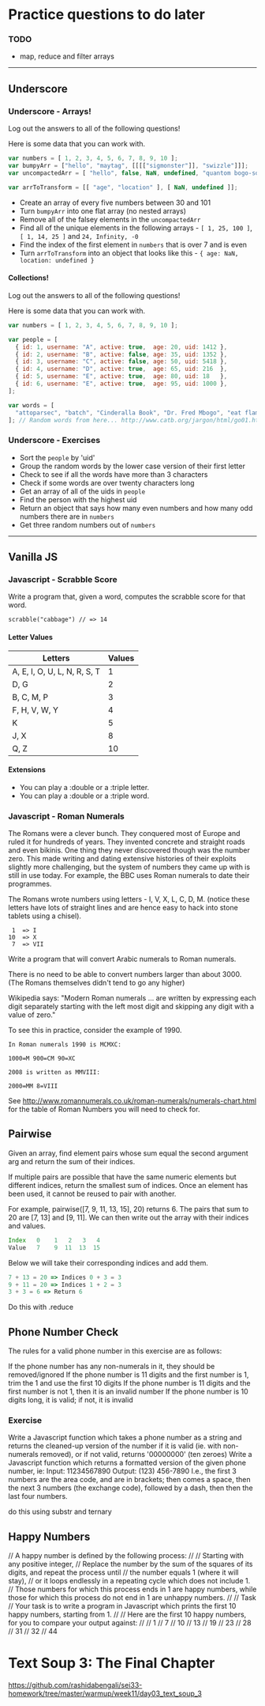 # Practice questions to do later

### TODO

- map, reduce and filter arrays

-----------

## Underscore

### Underscore - Arrays!

Log out the answers to all of the following questions!

Here is some data that you can work with.

```js
var numbers = [ 1, 2, 3, 4, 5, 6, 7, 8, 9, 10 ];
var bumpyArr = ["hello", "maytag", [[[["sigmonster"]], "swizzle"]]];
var uncompactedArr = [ "hello", false, NaN, undefined, "quantom bogo-sort" ];

var arrToTransform = [[ "age", "location" ], [ NaN, undefined ]];
```

- Create an array of every five numbers between 30 and 101
- Turn ` bumpyArr ` into one flat array (no nested arrays)
- Remove all of the falsey elements in the ` uncompactedArr `
- Find all of the unique elements in the following arrays - ` [ 1, 25, 100 ] `, ` [ 1, 14, 25 ] ` and ` 24, Infinity, -0 `
- Find the index of the first element in ` numbers ` that is over 7 and is even
- Turn ` arrToTransform ` into an object that looks like this - ` { age: NaN, location: undefined } `

#### Collections!

Log out the answers to all of the following questions!

Here is some data that you can work with.

```js
var numbers = [ 1, 2, 3, 4, 5, 6, 7, 8, 9, 10 ];

var people = [
  { id: 1, username: "A", active: true,  age: 20, uid: 1412 },
  { id: 2, username: "B", active: false, age: 35, uid: 1352 },
  { id: 3, username: "C", active: false, age: 50, uid: 5418 },
  { id: 4, username: "D", active: true,  age: 65, uid: 216  },
  { id: 5, username: "E", active: true,  age: 80, uid: 18   },
  { id: 6, username: "E", active: true,  age: 95, uid: 1000 },
];

var words = [
  "attoparsec", "batch", "Cinderalla Book", "Dr. Fred Mbogo", "eat flaming death", "fandango on core", "Foonly", "goat file", "Halloween Documents", "I see no X here", "Imminent Death Of The Net Predicted!", "jibble", "kilogoogle", "larval stage", "maximum Maytag mode", "nybble", "octal forty", "pico-", "quantum bogodynamics", "rubber-hose cryptanalysis", "sigmonster", "tail recursion", "unswizzle", "VAXen", "webmaster", "XEROX PARC", "yak shaving", "Zero-One-Infinity Rule"
]; // Random words from here... http://www.catb.org/jargon/html/go01.html
```

### Underscore - Exercises

- Sort the ` people ` by 'uid'
- Group the random words by the lower case version of their first letter
- Check to see if all the words have more than 3 characters
- Check if some words are over twenty characters long
- Get an array of all of the uids in ` people `
- Find the person with the highest uid
- Return an object that says how many even numbers and how many odd numbers there are in ` numbers `
- Get three random numbers out of ` numbers `


------------
## Vanilla JS

### Javascript - Scrabble Score
Write a program that, given a word, computes the scrabble score for that word.

``
scrabble("cabbage")
// => 14
``

#### Letter Values

| Letters                      | Values |      
| -----------------------------|:-------|
| A, E, I, O, U, L, N, R, S, T | 1      |
| D, G                         | 2      |
| B, C, M, P                   | 3      |
| F, H, V, W, Y                | 4      |
| K                            | 5      |
| J, X                         | 8      |
| Q, Z                         | 10     |

#### Extensions
- You can play a :double or a :triple letter.
- You can play a :double or a :triple word.

### Javascript - Roman Numerals
The Romans were a clever bunch. They conquered most of Europe and ruled it for hundreds of years. They invented concrete and straight roads and even bikinis. One thing they never discovered though was the number zero. This made writing and dating extensive histories of their exploits slightly more challenging, but the system of numbers they came up with is still in use today. For example, the BBC uses Roman numerals to date their programmes.

The Romans wrote numbers using letters - I, V, X, L, C, D, M. (notice these letters have lots of straight lines and are hence easy to hack into stone tablets using a chisel).
```
 1  => I
10  => X
 7  => VII
 ```

Write a program that will convert Arabic numerals to Roman numerals.

There is no need to be able to convert numbers larger than about 3000. (The Romans themselves didn't tend to go any higher)

Wikipedia says: "Modern Roman numerals ... are written by expressing each digit separately starting with the left most digit and skipping any digit with a value of zero."

To see this in practice, consider the example of 1990.
```
In Roman numerals 1990 is MCMXC:

1000=M 900=CM 90=XC

2008 is written as MMVIII:

2000=MM 8=VIII
```

See http://www.romannumerals.co.uk/roman-numerals/numerals-chart.html for the table of Roman Numbers you will need to check for.

## Pairwise

Given an array, find element pairs whose sum equal the second argument arg and return the sum of their indices.

If multiple pairs are possible that have the same numeric elements but different indices, return the smallest sum of indices. Once an element has been used, it cannot be reused to pair with another.

For example, pairwise([7, 9, 11, 13, 15], 20) returns 6. The pairs that sum to 20 are [7, 13] and [9, 11]. We can then write out the array with their indices and values.

```js
Index	0	 1	 2	 3	 4
Value	7	 9	11	13	15
```

Below we will take their corresponding indices and add them.

```js
7 + 13 = 20 => Indices 0 + 3 = 3
9 + 11 = 20 => Indices 1 + 2 = 3
3 + 3 = 6 => Return 6
```


Do this with .reduce

## Phone Number Check

The rules for a valid phone number in this exercise are as follows:

If the phone number has any non-numerals in it, they should be removed/ignored
If the phone number is 11 digits and the first number is 1, trim the 1 and use the first 10 digits
If the phone number is 11 digits and the first number is not 1, then it is an invalid number
If the phone number is 10 digits long, it is valid; if not, it is invalid

### Exercise
Write a Javascript function which takes a phone number as a string and returns the cleaned-up version of the number if it is valid (ie. with non-numerals removed), or if not valid, returns '00000000' (ten zeroes)
Write a Javascript function which returns a formatted version of the given phone number, ie:
Input:  11234567890
Output: (123) 456-7890
I.e., the first 3 numbers are the area code, and are in brackets;
then comes a space, then the next 3 numbers (the exchange code),
followed by a dash, then then the last four numbers.

do this using substr
and ternary


## Happy Numbers
// A happy number is defined by the following process:
//
// Starting with any positive integer,
// Replace the number by the sum of the squares of its digits, and repeat the process until
// the number equals 1 (where it will stay),
// or it loops endlessly in a repeating cycle which does not include 1.
// Those numbers for which this process ends in 1 are happy numbers, while those for which this process do not end in 1 are unhappy numbers.
//
// Task
// Your task is to write a program in Javascript which prints the first 10 happy numbers, starting from 1.
//
// Here are the first 10 happy numbers, for you to compare your output against:
//
// 1
// 7
// 10
// 13
// 19
// 23
// 28
// 31
// 32
// 44

# Text Soup 3: The Final Chapter

https://github.com/rashidabengali/sei33-homework/tree/master/warmup/week11/day03_text_soup_3
